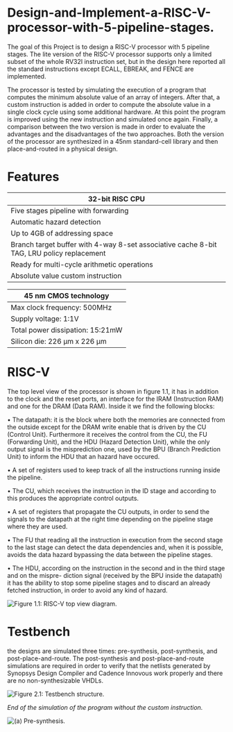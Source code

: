 # Design-and-Implement-a-RISC-V-processor-with-5-pipeline-stages.
The goal of this Project is to design a RISC-V processor with 5 pipeline stages. The lite version of the RISC-V processor supports only a limited subset of the whole RV32I instruction set, but in the design here reported all the standard instructions except ECALL, EBREAK, and FENCE are implemented. 

The processor is tested by simulating the execution of a program that computes the minimum absolute value of an array of integers. After that, a custom instruction is added in order to compute the absolute value in a single clock cycle using some additional hardware. At this point the program is improved using the new instruction and simulated once again. Finally, a comparison between the two version is made in order to evaluate the advantages and the disadvantages of the two approaches. Both the version of the processor are synthesized in a 45nm standard-cell library and then place-and-routed in a physical design.

# Features

| 32-bit RISC CPU  | 
| -------------    | 
| Five stages pipeline with forwarding  | 
| Automatic hazard detection            | 
| Up to 4GB of addressing space         |
| Branch target buffer with 4-way 8-set associative cache 8-bit TAG, LRU policy replacement |
|Ready for multi-cycle arithmetic operations |
| Absolute value custom instruction |

| 45 nm CMOS technology |
| --------------------- |
| Max clock frequency: 500MHz |
| Supply voltage: 1:1V |
| Total power dissipation: 15:21mW |
| Silicon die: 226 μm x 226 μm |

# RISC-V

The top level view of the processor is shown in figure 1.1, it has in addition to the clock and the reset
ports, an interface for the IRAM (Instruction RAM) and one for the DRAM (Data RAM). Inside it
we find the following blocks:

• The datapath: it is the block where both the memories are connected from the outside except
for the DRAM write enable that is driven by the CU (Control Unit). Furthermore it receives the
control from the CU, the FU (Forwarding Unit), and the HDU (Hazard Detection Unit), while
the only output signal is the misprediction one, used by the BPU (Branch Prediction Unit) to
inform the HDU that an hazard have occured.

• A set of registers used to keep track of all the instructions running inside the pipeline.

• The CU, which receives the instruction in the ID stage and according to this produces the
appropriate control outputs.

• A set of registers that propagate the CU outputs, in order to send the signals to the datapath
at the right time depending on the pipeline stage where they are used.

• The FU that reading all the instruction in execution from the second stage to the last stage
can detect the data dependencies and, when it is possible, avoids the data hazard bypassing the
data between the pipeline stages.

• The HDU, according on the instruction in the second and in the third stage and on the mispre-
diction signal (received by the BPU inside the datapath) it has the ability to stop some pipeline
stages and to discard an already fetched instruction, in order to avoid any kind of hazard.

![Figure 1.1: RISC-V top view diagram.](https://github.com/abdelazeem201/Design-and-Implementation-of-RISCV-processor-with-5-pipeline-stages./blob/main/Figures/RISC-V.png)

# Testbench

the designs are simulated three times: pre-synthesis, post-synthesis, and post-place-and-route. The post-synthesis and post-place-and-route simulations are required in order to verify that the netlists generated by Synopsys Design Compiler and Cadence Innovous work properly and there
are no non-synthesizable VHDLs.

![Figure 2.1: Testbench structure.](https://github.com/abdelazeem201/Design-and-Implementation-of-RISCV-processor-with-5-pipeline-stages./blob/main/Figures/testbench.png)
 
 *End of the simulation of the program without the custom instruction.*
 
![(a) Pre-synthesis.](https://github.com/abdelazeem201/Design-and-Implementation-of-RISCV-processor-with-5-pipeline-stages./blob/main/Figures/simulation.png)






